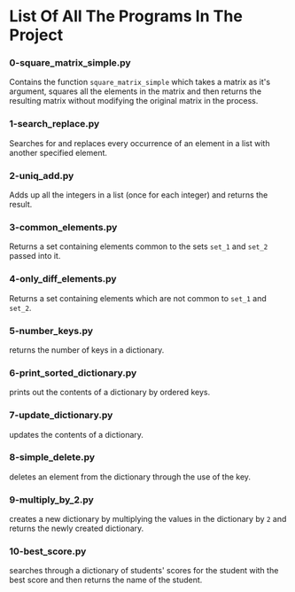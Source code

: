 # List Of All The Programs In The Project

### 0-square_matrix_simple.py
Contains the function `square_matrix_simple` which takes a matrix as it's argument, squares all the elements in the matrix and then returns the resulting matrix without modifying the original matrix in the process.

### 1-search_replace.py
Searches for and replaces every occurrence of an element in a list with another specified element.

### 2-uniq_add.py
Adds up all the integers in a list (once for each integer) and returns the result.

### 3-common_elements.py
Returns a set containing elements common to the sets `set_1` and `set_2` passed into it.

### 4-only_diff_elements.py
Returns a set containing elements which are not common to `set_1` and `set_2`.

### 5-number_keys.py
returns the number of keys in a dictionary.

### 6-print_sorted_dictionary.py
prints out the contents of a dictionary by ordered keys.

### 7-update_dictionary.py
updates the contents of a dictionary.

### 8-simple_delete.py
deletes an element from the dictionary through the use of the key.

### 9-multiply_by_2.py
creates a new dictionary by multiplying the values in the dictionary by `2` and returns the newly created dictionary.

### 10-best_score.py
searches through a dictionary of students' scores for the student with the best score and then returns the name of the student.

###           
